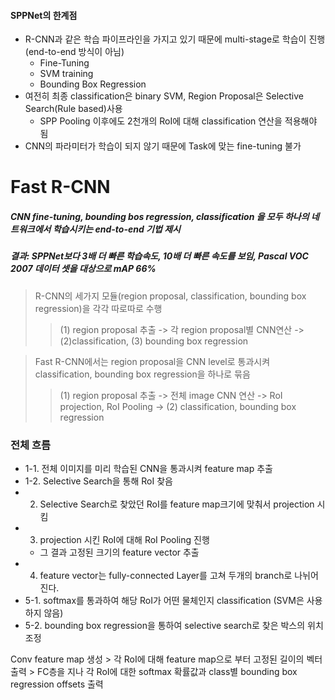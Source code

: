 #### SPPNet의 한계점
- R-CNN과 같은 학습 파이프라인을 가지고 있기 때문에 multi-stage로 학습이 진행(end-to-end 방식이 아님)
  - Fine-Tuning
  - SVM training 
  - Bounding Box Regression
- 여전히 최종 classification은 binary SVM, Region Proposal은 Selective Search(Rule based)사용
  - SPP Pooling 이후에도 2천개의 RoI에 대해 classification 연산을 적용해야 됨
- CNN의 파라미터가 학습이 되지 않기 때문에 Task에 맞는 fine-tuning 불가

# Fast R-CNN
##### CNN fine-tuning, bounding bos regression, classification 을 모두 하나의 네트워크에서 학습시키는 end-to-end 기법 제시
##### 결과: SPPNet보다 3배 더 빠른 학습속도, 10배 더 빠른 속도를 보임, Pascal VOC 2007 데이터 셋을 대상으로 mAP 66%

> R-CNN의 세가지 모듈(region proposal, classification, bounding box regression)을 각각 따로따로 수행
>> (1) region proposal 추출 -> 각 region proposal별 CNN연산 -> (2)classification, (3) bounding box regression

> Fast R-CNN에서는 region proposal을 CNN level로 통과시켜 classification, bounding box regression을 하나로 묶음
>> (1) region proposal 추출 -> 전체 image CNN 연산 -> RoI projection, RoI Pooling -> (2) classification, bounding box regression


### 전체 흐름
- 1-1. 전체 이미지를 미리 학습된 CNN을 통과시켜 feature map 추출
- 1-2. Selective Search을 통해 RoI 찾음
- 2. Selective Search로 찾았던 RoI를 feature map크기에 맞춰서 projection 시킴
- 3. projection 시킨 RoI에 대해 RoI Pooling 진행
  - 그 결과 고정된 크기의 feature vector 추출
- 4. feature vector는 fully-connected Layer를 고쳐 두개의 branch로 나뉘어진다.
- 5-1. softmax를 통과하여 해당 RoI가 어떤 물체인지 classification (SVM은 사용하지 않음)
- 5-2. bounding box regression을 통하여 selective search로 찾은 박스의 위치 조정

Conv feature map 생성 > 각 RoI에 대해 feature map으로 부터 고정된 길이의 벡터 출력 > FC층을 지나 각 RoI에 대한 softmax 확률값과 class별 bounding box regression offsets 출력


#### 
